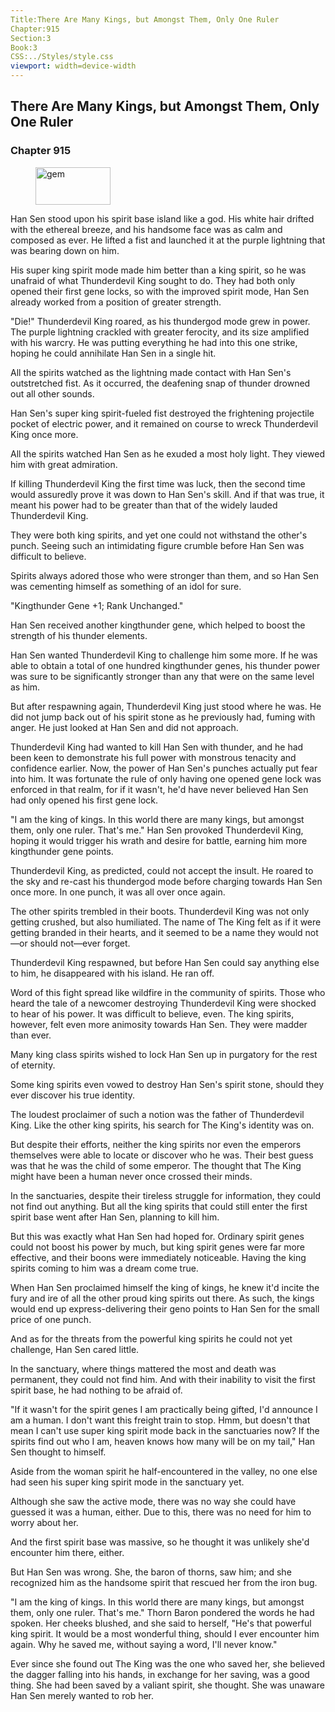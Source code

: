```yaml
---
Title:There Are Many Kings, but Amongst Them, Only One Ruler 
Chapter:915 
Section:3 
Book:3 
CSS:../Styles/style.css 
viewport: width=device-width
---
```

  
## There Are Many Kings, but Amongst Them, Only One Ruler
### Chapter 915
  
<figure>
	<img src="../Images/gem.gif" alt="gem" id="gem" width="120" height="60" />
</figure>
  

  
Han Sen stood upon his spirit base island like a god. His white hair drifted with the ethereal breeze, and his handsome face was as calm and composed as ever. He lifted a fist and launched it at the purple lightning that was bearing down on him.

His super king spirit mode made him better than a king spirit, so he was unafraid of what Thunderdevil King sought to do. They had both only opened their first gene locks, so with the improved spirit mode, Han Sen already worked from a position of greater strength.

"Die!" Thunderdevil King roared, as his thundergod mode grew in power. The purple lightning crackled with greater ferocity, and its size amplified with his warcry. He was putting everything he had into this one strike, hoping he could annihilate Han Sen in a single hit.

All the spirits watched as the lightning made contact with Han Sen's outstretched fist. As it occurred, the deafening snap of thunder drowned out all other sounds.

Han Sen's super king spirit-fueled fist destroyed the frightening projectile pocket of electric power, and it remained on course to wreck Thunderdevil King once more.

All the spirits watched Han Sen as he exuded a most holy light. They viewed him with great admiration.

If killing Thunderdevil King the first time was luck, then the second time would assuredly prove it was down to Han Sen's skill. And if that was true, it meant his power had to be greater than that of the widely lauded Thunderdevil King.

They were both king spirits, and yet one could not withstand the other's punch. Seeing such an intimidating figure crumble before Han Sen was difficult to believe.

Spirits always adored those who were stronger than them, and so Han Sen was cementing himself as something of an idol for sure.

"Kingthunder Gene +1; Rank Unchanged."

Han Sen received another kingthunder gene, which helped to boost the strength of his thunder elements.

Han Sen wanted Thunderdevil King to challenge him some more. If he was able to obtain a total of one hundred kingthunder genes, his thunder power was sure to be significantly stronger than any that were on the same level as him.

But after respawning again, Thunderdevil King just stood where he was. He did not jump back out of his spirit stone as he previously had, fuming with anger. He just looked at Han Sen and did not approach.

Thunderdevil King had wanted to kill Han Sen with thunder, and he had been keen to demonstrate his full power with monstrous tenacity and confidence earlier. Now, the power of Han Sen's punches actually put fear into him. It was fortunate the rule of only having one opened gene lock was enforced in that realm, for if it wasn't, he'd have never believed Han Sen had only opened his first gene lock.

"I am the king of kings. In this world there are many kings, but amongst them, only one ruler. That's me." Han Sen provoked Thunderdevil King, hoping it would trigger his wrath and desire for battle, earning him more kingthunder gene points.

Thunderdevil King, as predicted, could not accept the insult. He roared to the sky and re-cast his thundergod mode before charging towards Han Sen once more. In one punch, it was all over once again.

The other spirits trembled in their boots. Thunderdevil King was not only getting crushed, but also humiliated. The name of The King felt as if it were getting branded in their hearts, and it seemed to be a name they would not—or should not—ever forget.

Thunderdevil King respawned, but before Han Sen could say anything else to him, he disappeared with his island. He ran off.

Word of this fight spread like wildfire in the community of spirits. Those who heard the tale of a newcomer destroying Thunderdevil King were shocked to hear of his power. It was difficult to believe, even. The king spirits, however, felt even more animosity towards Han Sen. They were madder than ever.

Many king class spirits wished to lock Han Sen up in purgatory for the rest of eternity.

Some king spirits even vowed to destroy Han Sen's spirit stone, should they ever discover his true identity.

The loudest proclaimer of such a notion was the father of Thunderdevil King. Like the other king spirits, his search for The King's identity was on.

But despite their efforts, neither the king spirits nor even the emperors themselves were able to locate or discover who he was. Their best guess was that he was the child of some emperor. The thought that The King might have been a human never once crossed their minds.

In the sanctuaries, despite their tireless struggle for information, they could not find out anything. But all the king spirits that could still enter the first spirit base went after Han Sen, planning to kill him.

But this was exactly what Han Sen had hoped for. Ordinary spirit genes could not boost his power by much, but king spirit genes were far more effective, and their boons were immediately noticeable. Having the king spirits coming to him was a dream come true.

When Han Sen proclaimed himself the king of kings, he knew it'd incite the fury and ire of all the other proud king spirits out there. As such, the kings would end up express-delivering their geno points to Han Sen for the small price of one punch.

And as for the threats from the powerful king spirits he could not yet challenge, Han Sen cared little.

In the sanctuary, where things mattered the most and death was permanent, they could not find him. And with their inability to visit the first spirit base, he had nothing to be afraid of.

"If it wasn't for the spirit genes I am practically being gifted, I'd announce I am a human. I don't want this freight train to stop. Hmm, but doesn't that mean I can't use super king spirit mode back in the sanctuaries now? If the spirits find out who I am, heaven knows how many will be on my tail," Han Sen thought to himself.

Aside from the woman spirit he half-encountered in the valley, no one else had seen his super king spirit mode in the sanctuary yet.

Although she saw the active mode, there was no way she could have guessed it was a human, either. Due to this, there was no need for him to worry about her.

And the first spirit base was massive, so he thought it was unlikely she'd encounter him there, either.

But Han Sen was wrong. She, the baron of thorns, saw him; and she recognized him as the handsome spirit that rescued her from the iron bug.

"I am the king of kings. In this world there are many kings, but amongst them, only one ruler. That's me." Thorn Baron pondered the words he had spoken. Her cheeks blushed, and she said to herself, "He's that powerful king spirit. It would be a most wonderful thing, should I ever encounter him again. Why he saved me, without saying a word, I'll never know."

Ever since she found out The King was the one who saved her, she believed the dagger falling into his hands, in exchange for her saving, was a good thing. She had been saved by a valiant spirit, she thought. She was unaware Han Sen merely wanted to rob her.